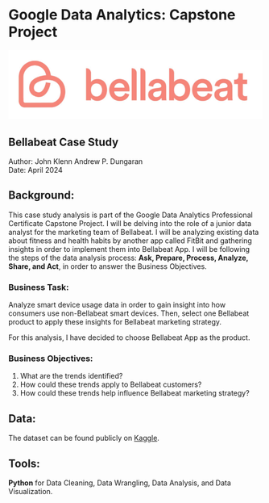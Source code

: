# Google Data Analytics: Capstone Project

![header](assets\header_img.png)

## Bellabeat Case Study

Author: John Klenn Andrew P. Dungaran \
Date: April 2024

## Background:

This case study analysis is part of the Google Data Analytics Professional Certificate Capstone Project. I will be delving into the role of a junior data analyst for the marketing team of Bellabeat. I will be analyzing existing data about fitness and health habits by another app called FitBit and gathering insights in order to implement them into Bellabeat App. I will be following the steps of the data analysis process: **Ask, Prepare, Process, Analyze, Share, and Act**, in order to answer the Business Objectives.

### Business Task:

Analyze smart device usage data in order to gain insight into how consumers use non-Bellabeat smart devices. Then, select one Bellabeat product to apply these insights for Bellabeat marketing strategy.

For this analysis, I have decided to choose Bellabeat App as the product.

### Business Objectives:

1. What are the trends identified?
2. How could these trends apply to Bellabeat customers?
3. How could these trends help influence Bellabeat marketing strategy?

## Data:

The dataset can be found publicly on [Kaggle](https://www.kaggle.com/datasets/arashnic/fitbit).

## Tools:

**Python** for Data Cleaning, Data Wrangling, Data Analysis, and Data Visualization.